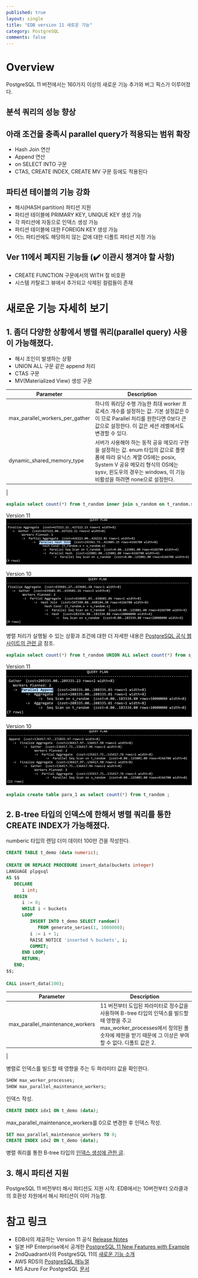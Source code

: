 ```yaml
---
published: true
layout: single
title: "EDB version 11 새로운 기능"
category: PostgreSQL
comments: false
---
```




# Overview 

PostgreSQL 11 버전에서는 160가지 이상의 새로운 기능 추가와 버그 픽스가 이루어졌다.  

## 분석 쿼리의 성능 향상 

## 아래 조건을 충족시 parallel query가 적용되는 범위 확장
* Hash Join 연산 
* Append 연산 
* on SELECT INTO 구문
* CTAS, CREATE INDEX, CREATE MV 구문 등에도 적용된다 

## 파티션 테이블의 기능 강화 
* 해시(HASH partition) 파티션 지원
* 파티션 테이블에 PRIMARY KEY, UNIQUE KEY 생성 가능 
* 각 파티션에 자동으로 인덱스 생성 가능 
* 파티션 테이블에 대한 FOREIGN KEY 생성 가능 
* 어느 파티션에도 해당하지 않는 값에 대한 디폴트 파티션 지정 가능

## Ver 11에서 폐지된 기능들 (✔️ 이관시 챙겨야 할 사항)  
* CREATE FUNCTION 구문에서의 WITH 절 비호환 
* 시스템 카탈로그 뷰에서 추가되고 삭제된 컬럼들이 존재 


# 새로운 기능 자세히 보기 

## 1. 좀더 다양한 상황에서 병렬 쿼리(parallel query) 사용이 가능해졌다. 

* 해시 조인이 발생하는 상황
* UNION ALL 구문 같은 append 처리
* CTAS 구문
* MV(Materialized View) 생성 구문

| Parameter                | Description                                                  |
| --------------------------- | ------------------------------------------------------------ |
| max_parallel_workers_per_gather  | 하나의 쿼리당 수행 가능한 최대 worker 프로세스 개수를 설정하는 값. 기본 설정값은 0이 므로 Parallel 처리를 원한다면 0보다 큰 값으로 설정한다. 이 값은 세션 레벨에서도 변경할 수 있다. |
| dynamic_shared_memory_type              | 서버가 사용해야 하는 동적 공유 메모리 구현을 설정하는 값. enum 타입의 값으로 플랫폼에 따라 유닉스 계열 OS에는 posix, System V 공유 메모리 형식의 OS에는 sysv, 윈도우의 경우는 windows, 이 기능 비활성을 하려면 none으로 설정한다.  |
| 

```sql
explain select count(*) from t_random inner join s_random on t_random.s = s_random.s;
```

Version 11 
![Version 11](/assets/parallel_q_v11.png)

Version 10 
![Version 11](/assets/parallel_q_v10.png)


병렬 처리가 실행될 수 있는 상황과 조건에 대한 더 자세한 내용은 [PostgreSQL 공식 웹사이트의 관련 글](https://www.postgresql.org/docs/11/when-can-parallel-query-be-used.html) 참조. 


```sql
explain select count(*) from t_random UNION ALL select count(*) from s_random ; 
```
Version 11 
![Version 11](/assets/parallel_u_q_v11.png)

Version 10 
![Version 11](/assets/parallel_u_q_v10.png)



```sql
explain create table para_1 as select count(*) from t_random ; 
```
## 2. B-tree 타입의 인덱스에 한해서 병렬 쿼리를 통한 CREATE INDEX가 가능해졌다.  


numberic 타입의 랜덤 더미 데이터 100만 건을 작성한다. 

```sql 
CREATE TABLE t_demo (data numeric);
 
CREATE OR REPLACE PROCEDURE insert_data(buckets integer)
LANGUAGE plpgsql
AS $$
   DECLARE
      i int;
   BEGIN
      i := 0;
      WHILE i < buckets
      LOOP
         INSERT INTO t_demo SELECT random()
            FROM generate_series(1, 1000000);
         i := i + 1;
         RAISE NOTICE 'inserted % buckets', i;
         COMMIT;
      END LOOP;
      RETURN;
   END;
$$;
 
CALL insert_data(100);
```

| Parameter                | Description                                                  |
| --------------------------- | ------------------------------------------------------------ |
| max_parallel_maintenance_workers  | 11 버전부터 도입된 파라미터로 정수값을 사용하며 B-tree 타입의 인덱스를 빌드할 때 영향을 주고 max_worker_processes에서 정의된 풀 숫자에 제한을 받기 때문에 그 이상은 부여할 수 없다. 디폴트 값은 2.    |
|

병렬로 인덱스를 빌드할 때 영향을 주는 두 파라미터 값을 확인한다. 
```sql 
SHOW max_worker_processes;
SHOW max_parallel_maintenance_workers;
```
인덱스 작성. 
```sql 
CREATE INDEX idx1 ON t_demo (data);
```

max_parallel_maintenance_workers를 0으로 변경한 후 인덱스 작성. 
```sql
SET max_parallel_maintenance_workers TO 0;
CREATE INDEX idx2 ON t_demo (data);

```

병렬 쿼리를 통한 B-tree 타입의 [인덱스 생성에 관한 글](https://www.cybertec-postgresql.com/en/postgresql-parallel-create-index-for-better-performance/). 

## 3. 해시 파티션 지원 
PostgreSQL 11 버전부터 해시 파티션도 지원 시작. EDB에서는 10버전부터 오라클과의 호환성 차원에서 해시 파티션이 이미 가능함. 

# 참고 링크 



- EDB사의 제공하는 Version 11 공식 [Release Notes](https://get.enterprisedb.com/docs/EPAS_Release_Notes_v11.pdf?_ga=2.140986673.2062198911.1576200190-181288000.1576200190) 
- 일본 HP Enterprise에서 공개한 [PostgreSQL 11 New Features with Example](https://h50146.www5.hpe.com/products/software/oe/linux/mainstream/support/lcc/pdf/PostgreSQL_11_New_Features_beta1_en_20180525-1.pdf)
- 2ndQuadrant사의 PostgreSQL 11의 [새로운 기능 소개](https://www.2ndquadrant.com/en/blog/tag/postgresql-11-new-features/) 
- AWS RDS의 [PostgreSQL 매뉴얼](https://docs.aws.amazon.com/ko_kr/AmazonRDS/latest/UserGuide/CHAP_PostgreSQL.html) 
- MS Azure For PostgreSQL [문서](https://docs.microsoft.com/en-us/azure/postgresql/) 
